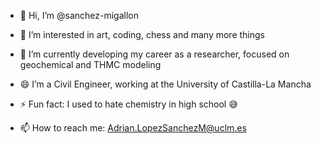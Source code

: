 - 👋 Hi, I’m @sanchez-migallon
- 👀 I’m interested in art, coding, chess and many more things
- 🌱 I’m currently developing my career as a researcher, focused on geochemical and THMC modeling
- 😄 I’m a Civil Engineer, working at the University of Castilla-La Mancha
- ⚡ Fun fact: I used to hate chemistry in high school 😅

- 📫 How to reach me: Adrian.LopezSanchezM@uclm.es

<!---
sanchez-migallon/sanchez-migallon is a ✨ special ✨ repository because its `README.md` (this file) appears on your GitHub profile.
You can click the Preview link to take a look at your changes.
--->
